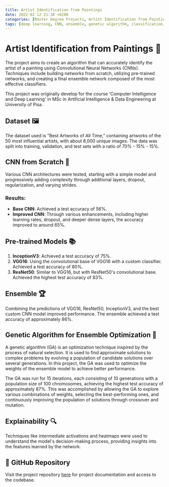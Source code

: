 ```yaml
---
title: Artist Identification from Paintings
date: 2022-02-12 21:30 +0200
categories: [Master Degree Projects, Artist Identification from Paintings]
tags: [deep learning, CNN, ensemble, genetic algorithm, classification, computer vision]
---
```


# Artist Identification from Paintings 🎨
The project aims to create an algorithm that can accurately identify the artist of a painting using Convolutional Neural Networks (CNNs). Techniques include building networks from scratch, utilizing pre-trained networks, and creating a final ensemble network composed of the most effective classifiers.

This project was originally develop for the course 'Computer Intelligence and Deep Learning' in MSc in Artificial Intelligence & Data Engineering at University of Pisa.

## Dataset 🖼️
The dataset used is "Best Artworks of All Time," containing artworks of the 50 most influential artists, with about 8,000 unique images. The data was split into training, validation, and test sets with a ratio of 70% - 15% - 15%.

## CNN from Scratch 🧠
Various CNN architectures were tested, starting with a simple model and progressively adding complexity through additional layers, dropout, regularization, and varying strides.

### Results:
- **Base CNN**: Achieved a test accuracy of 56%.
- **Improved CNN**: Through various enhancements, including higher learning rates, dropout, and deeper dense layers, the accuracy improved to around 65%.

## Pre-trained Models 📚
1. **InceptionV3**: Achieved a test accuracy of 75%.
2. **VGG16**: Using the convolutional base of VGG16 with a custom classifier. Achieved a test accuracy of 80%.
3. **ResNet50**: Similar to VGG16, but with ResNet50's convolutional base. Achieved the highest test accuracy of 83%.

## Ensemble 🏆
Combining the predictions of VGG16, ResNet50, InceptionV3, and the best custom CNN model improved performance. The ensemble achieved a test accuracy of approximately 86%.

## Genetic Algorithm for Ensemble Optimization 🧬
A genetic algorithm (GA) is an optimization technique inspired by the process of natural selection. It is used to find approximate solutions to complex problems by evolving a population of candidate solutions over several generations. In this project, the GA was used to optimize the weights of the ensemble model to achieve better performance.

The GA was run for 15 iterations, each consisting of 10 generations with a population size of 100 chromosomes, achieving the highest test accuracy of approximately 87%. This was accomplished by allowing the GA to explore various combinations of weights, selecting the best-performing ones, and continuously improving the population of solutions through crossover and mutation.

## Explainability 🔍
Techniques like intermediate activations and heatmaps were used to understand the model's decision-making process, providing insights into the features learned by the network.

## 🔗 GitHub Repository
Visit the project repository [here](https://github.com/TommyTheHuman/CIDL-ArtistClassification) for project documentation and access to the codebase.